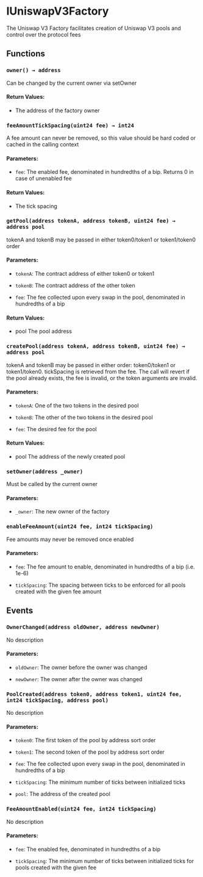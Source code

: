 # IUniswapV3Factory


The Uniswap V3 Factory facilitates creation of Uniswap V3 pools and control over the protocol fees


## Functions

### `owner() → address`
Can be changed by the current owner via setOwner


#### Return Values:
- The address of the factory owner

### `feeAmountTickSpacing(uint24 fee) → int24`
A fee amount can never be removed, so this value should be hard coded or cached in the calling context


#### Parameters:
- `fee`: The enabled fee, denominated in hundredths of a bip. Returns 0 in case of unenabled fee

#### Return Values:
- The tick spacing

### `getPool(address tokenA, address tokenB, uint24 fee) → address pool`
tokenA and tokenB may be passed in either token0/token1 or token1/token0 order


#### Parameters:
- `tokenA`: The contract address of either token0 or token1

- `tokenB`: The contract address of the other token

- `fee`: The fee collected upon every swap in the pool, denominated in hundredths of a bip

#### Return Values:
- pool The pool address

### `createPool(address tokenA, address tokenB, uint24 fee) → address pool`
tokenA and tokenB may be passed in either order: token0/token1 or token1/token0. tickSpacing is retrieved
from the fee. The call will revert if the pool already exists, the fee is invalid, or the token arguments
are invalid.


#### Parameters:
- `tokenA`: One of the two tokens in the desired pool

- `tokenB`: The other of the two tokens in the desired pool

- `fee`: The desired fee for the pool

#### Return Values:
- pool The address of the newly created pool

### `setOwner(address _owner)`
Must be called by the current owner


#### Parameters:
- `_owner`: The new owner of the factory

### `enableFeeAmount(uint24 fee, int24 tickSpacing)`
Fee amounts may never be removed once enabled


#### Parameters:
- `fee`: The fee amount to enable, denominated in hundredths of a bip (i.e. 1e-6)

- `tickSpacing`: The spacing between ticks to be enforced for all pools created with the given fee amount



## Events

### `OwnerChanged(address oldOwner, address newOwner)`
No description

#### Parameters:
- `oldOwner`: The owner before the owner was changed

- `newOwner`: The owner after the owner was changed
### `PoolCreated(address token0, address token1, uint24 fee, int24 tickSpacing, address pool)`
No description

#### Parameters:
- `token0`: The first token of the pool by address sort order

- `token1`: The second token of the pool by address sort order

- `fee`: The fee collected upon every swap in the pool, denominated in hundredths of a bip

- `tickSpacing`: The minimum number of ticks between initialized ticks

- `pool`: The address of the created pool
### `FeeAmountEnabled(uint24 fee, int24 tickSpacing)`
No description

#### Parameters:
- `fee`: The enabled fee, denominated in hundredths of a bip

- `tickSpacing`: The minimum number of ticks between initialized ticks for pools created with the given fee
